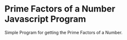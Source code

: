 # Prime Factors of a Number Javascript Program
Simple Program for getting the Prime Factors of a Number.
